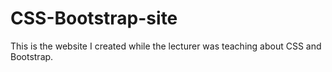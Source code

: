 # CSS-Bootstrap-site
This is the website I created while the lecturer was teaching about CSS and Bootstrap. 
